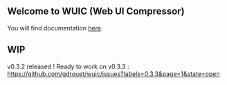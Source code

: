 ## Welcome to WUIC (Web UI Compressor) 

You will find documentation [here](http://gdrouet.github.io/wuic/).

## WIP

v0.3.2 released ! Ready to work on v0.3.3 : https://github.com/gdrouet/wuic/issues?labels=0.3.3&page=1&state=open

